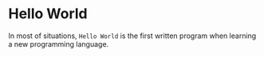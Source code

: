 # Hello World
In most of situations, `Hello World` is the first written program when learning a new programming language.
